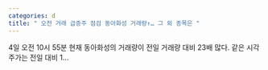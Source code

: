 ```yaml
---
categories: d
title: " 오전 거래 급증주 점검 동아화성 거래량↑… 그 외 종목은 "
---
```

 4일 오전 10시 55분 현재 동아화성의 거래량이 전일 거래량 대비 23배 많다. 같은 시각 주가는 전일 대비 1... 
